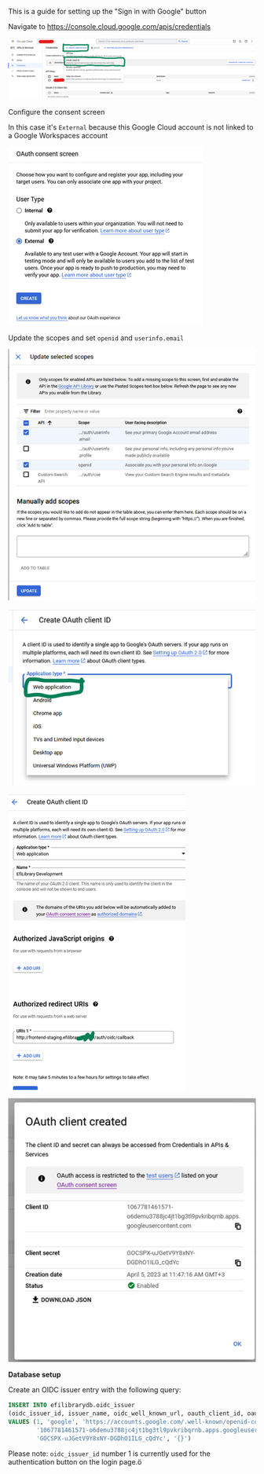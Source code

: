 This is a guide for setting up the "Sign in with Google" button

Navigate to https://console.cloud.google.com/apis/credentials

![img.png](./images/1.png)

Configure the consent screen

In this case it's `External` because this Google Cloud account is not linked to a Google Workspaces account

![img.png](./images/2.png)

Update the scopes and set `openid` and `userinfo.email`

![img.png](./images/3.png)

![img.png](./images/4.png)

![img.png](./images/5.png)

![img.png](./images/6.png)

**Database setup**

Create an OIDC issuer entry with the following query:

```sql
INSERT INTO efilibrarydb.oidc_issuer
(oidc_issuer_id, issuer_name, oidc_well_known_url, oauth_client_id, oauth_client_secret, metadata)
VALUES (1, 'google', 'https://accounts.google.com/.well-known/openid-configuration',
        '1067781461571-o6demu3788jc4jt1bg3tl9pvkribqrnb.apps.googleusercontent.com',
        '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', '{}')
```

Please note: `oidc_issuer_id` number 1 is currently used for the authentication button on the login page.ö
